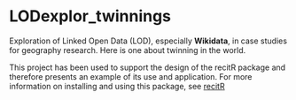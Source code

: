# LODexplor_twinnings
Exploration of Linked Open Data (LOD), especially **Wikidata**, in case studies for geography research. Here is one about twinning in the world. 


This project has been used to support the design of the recitR package and therefore presents an example of its use and application. For more information on installing and using this package, see [recitR](https://github.com/lvaudor/recitR)
